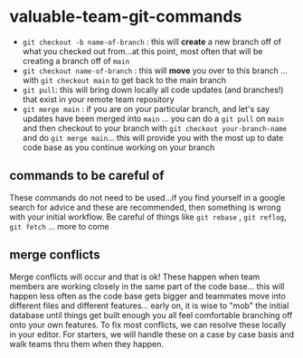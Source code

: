 # valuable-team-git-commands

- `git checkout -b name-of-branch` : this will **create** a new branch off of what you checked out from...at this point, most often that will be creating a branch off of `main`
-  `git checkout name-of-branch` : this will **move** you over to this branch ... with `git checkout main` to get back to the main branch 
- `git pull`: this will bring down locally all code updates (and branches!) that exist in your remote team repository 
- `git merge main` : if you are on your particular branch, and let's say updates have been merged into `main` ... you can do a `git pull` on `main` and then checkout to your branch with `git checkout your-branch-name` and do `git merge main`... this will provide you with the most up to date code base as you continue working on your branch


## commands to be careful of
These commands do not need to be used...if you find yourself in a google search for advice and these are recommended, then something is wrong with your initial workflow. Be careful of things like `git rebase` , `git reflog`, `git fetch` ... more to come 


## merge conflicts
Merge conflicts will occur and that is ok! These happen when team members are working closely in the same part of the code base... this will happen less often as the code base gets bigger and teammates move into different files and different features... early on, it is wise to "mob" the initial database until things get built enough you all feel comfortable branching off onto your own features. To fix most conflicts, we can resolve these locally in your editor. For starters, we will handle these on a case by case basis and walk teams thru them when they happen. 
